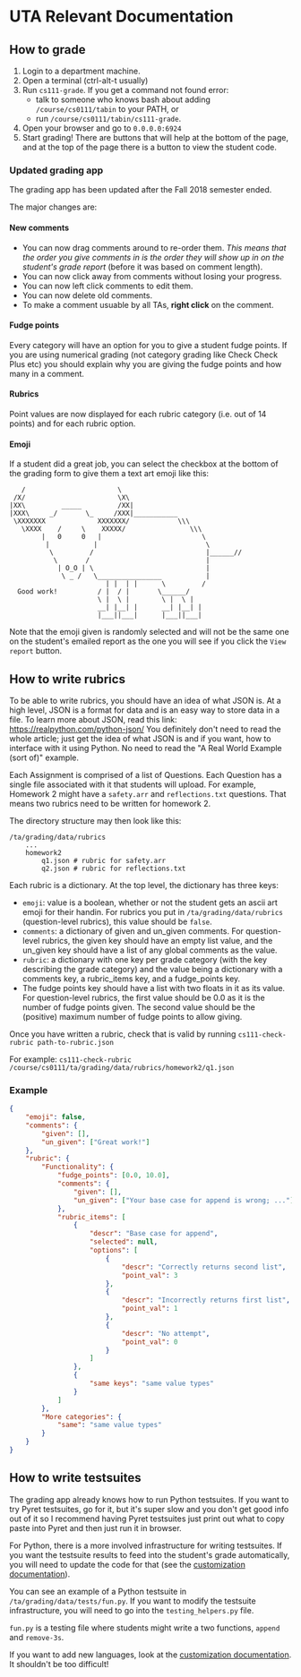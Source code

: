 # UTA Relevant Documentation

## How to grade

1. Login to a department machine.
2. Open a terminal (ctrl-alt-t usually)
3. Run `cs111-grade`. If you get a command not found error:
    - talk to someone who knows bash about adding `/course/cs0111/tabin` to
    your PATH, or
    - run `/course/cs0111/tabin/cs111-grade`.
4. Open your browser and go to `0.0.0.0:6924`
5. Start grading! There are buttons that will help at the bottom of the page,
and at the top of the page there is a button to view the student code.


### Updated grading app
The grading app has been updated after the Fall 2018 semester ended.

The major changes are:

#### New comments
- You can now drag comments around to re-order them. *This means that the order
you give comments in is the order they will show up in on the student's grade
report* (before it was based on comment length).
- You can now click away from comments without losing your progress.
- You can now left click comments to edit them.
- You can now delete old comments.
- To make a comment usuable by all TAs, **right click** on the comment.

#### Fudge points
Every category will have an option for you to give a student fudge points.
If you are using numerical grading (not category grading like Check Check Plus
etc) you should explain why you are giving the fudge points and how many
in a comment.

#### Rubrics
Point values are now displayed for each rubric category (i.e. out of 14 points)
and for each rubric option.

#### Emoji
If a student did a great job, you can select the checkbox at the bottom of
the grading form to give them a text art emoji like this:
```
   /                       \
 /X/                       \X\
|XX\         _____         /XX|
|XXX\     _/       \_     /XXX|___________
 \XXXXXXX             XXXXXXX/            \\\
   \XXXX    /     \    XXXXX/                \\\
        |   0     0   |                         \
         |           |                           \
          \         /                            |______//
           \       /                             |
            | O_O | \                            |
             \ _ /   \________________           |
                        | |  | |      \         /
  Good work!          / |  / |       \______/
                      \ |  \ |        \ |  \ |
                      __| |__| |      __| |__| |
                      |___||___|      |___||___|
```

Note that the emoji given is randomly selected and will not be the same one
on the student's emailed report as the one you will see if you click
the `View report` button.

## How to write rubrics

To be able to write rubrics, you should have an idea of what JSON is. At a
high level, JSON is a format for data and is an easy way to store data in a
file. To learn more about JSON, read this link:
https://realpython.com/python-json/
You definitely don't need to read the whole article; just get the idea of
what JSON is and if you want, how to interface with it using Python. No need
to read the "A Real World Example (sort of)" example.

Each Assignment is comprised of a list of Questions. Each Question has a single
file associated with it that students will upload. For example, Homework 2
might have a `safety.arr` and `reflections.txt` questions. That means two
rubrics need to be written for homework 2.

The directory structure may then look like this:
```
/ta/grading/data/rubrics
    ...
    homework2
        q1.json # rubric for safety.arr
        q2.json # rubric for reflections.txt
```

Each rubric is a dictionary. At the top level, the dictionary has three keys:

- `emoji`: value is a boolean, whether or not the student gets an ascii art
emoji for their handin. For rubrics you put in `/ta/grading/data/rubrics`
(question-level rubrics), this value should be `false`.
- `comments`: a dictionary of given and un_given comments. For
question-level rubrics, the given key should have an empty list value, and
the un_given key should have a list of any global comments as the value.
- `rubric`: a dictionary with one key per grade category (with the key
describing the grade category) and the value being a dictionary with
a comments key, a rubric_items key, and a fudge_points key.
- The fudge points key should have a list with two floats in it as its
value. For question-level rubrics, the first value should be 0.0 as it is
the number of fudge points given. The second value should be the (positive)
maximum number of fudge points to allow giving.

Once you have written a rubric, check that is valid by running
`cs111-check-rubric path-to-rubric.json`

For example:
`cs111-check-rubric /course/cs0111/ta/grading/data/rubrics/homework2/q1.json`

### Example

```json
{
    "emoji": false,
    "comments": {
        "given": [],
        "un_given": ["Great work!"]
    },
    "rubric": {
        "Functionality": {
            "fudge_points": [0.0, 10.0],
            "comments": {
                "given": [],
                "un_given": ["Your base case for append is wrong; ..."]
            },
            "rubric_items": [
                {
                    "descr": "Base case for append",
                    "selected": null,
                    "options": [
                        {
                            "descr": "Correctly returns second list",
                            "point_val": 3
                        },
                        {
                            "descr": "Incorrectly returns first list",
                            "point_val": 1
                        },
                        {
                            "descr": "No attempt",
                            "point_val": 0
                        }
                    ]
                },
                {
                    "same keys": "same value types"
                }
            ]
        },
        "More categories": {
            "same": "same value types"
        }
    }
}
```

## How to write testsuites

The grading app already knows how to run Python testsuites. If you want to try
Pyret testsuites, go for it, but it's super slow and you don't get good info
out of it so I recommend having Pyret testsuites just print out what to copy
paste into Pyret and then just run it in browser.

For Python, there is a more involved infrastructure for writing testsuites.
If you want the testsuite results to feed into the student's grade
automatically, you will need to update the code for that (see the 
[customization documentation](customization.html#customizing-testsuites)).

You can see an example of a Python testsuite in
`/ta/grading/data/tests/fun.py`. If you want to modify the testsuite
infrastructure, you will need to go into the `testing_helpers.py` file.

`fun.py` is a testing file where students might write a two functions,
`append` and `remove-3s`.

If you want to add new languages, look at the
[customization documentation](customization.html#customizing-testsuites). It
shouldn't be too difficult!
